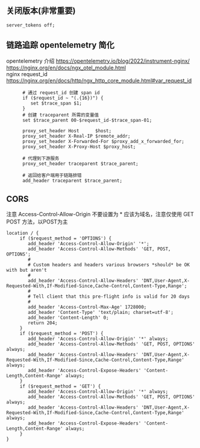 
## 关闭版本(非常重要)
```nginx
server_tokens off;
```
## 链路追踪 opentelemetry 简化
opentelemetry 介绍 https://opentelemetry.io/blog/2022/instrument-nginx/
https://nginx.org/en/docs/ngx_otel_module.html
<br/> nginx request_id https://nginx.org/en/docs/http/ngx_http_core_module.html#var_request_id

```nginx
      # 通过 request_id 创建 span id
      if ($request_id ~ "(.{16})") {
         set $trace_span $1;
      }
      # 创建 traceparent 所需的变量值
      set $trace_parent 00-$request_id-$trace_span-01;

      proxy_set_header Host      $host;
      proxy_set_header X-Real-IP $remote_addr;
      proxy_set_header X-Forwarded-For $proxy_add_x_forwarded_for;
      proxy_set_header X-Proxy-Host $proxy_host;

      # 代理到下游服务
      proxy_set_header traceparent $trace_parent;

      # 返回给客户端用于链路排错
      add_header traceparent $trace_parent;
```

## CORS
注意 Access-Control-Allow-Origin 不要设置为 * 应该为域名，注意仅使用 GET POST 方法，以POST为主

```nginx
location / {
     if ($request_method = 'OPTIONS') {
        add_header 'Access-Control-Allow-Origin' '*';
        add_header 'Access-Control-Allow-Methods' 'GET, POST, OPTIONS';
        #
        # Custom headers and headers various browsers *should* be OK with but aren't
        #
        add_header 'Access-Control-Allow-Headers' 'DNT,User-Agent,X-Requested-With,If-Modified-Since,Cache-Control,Content-Type,Range';
        #
        # Tell client that this pre-flight info is valid for 20 days
        #
        add_header 'Access-Control-Max-Age' 1728000;
        add_header 'Content-Type' 'text/plain; charset=utf-8';
        add_header 'Content-Length' 0;
        return 204;
     }
     if ($request_method = 'POST') {
        add_header 'Access-Control-Allow-Origin' '*' always;
        add_header 'Access-Control-Allow-Methods' 'GET, POST, OPTIONS' always;
        add_header 'Access-Control-Allow-Headers' 'DNT,User-Agent,X-Requested-With,If-Modified-Since,Cache-Control,Content-Type,Range' always;
        add_header 'Access-Control-Expose-Headers' 'Content-Length,Content-Range' always;
     }
     if ($request_method = 'GET') {
        add_header 'Access-Control-Allow-Origin' '*' always;
        add_header 'Access-Control-Allow-Methods' 'GET, POST, OPTIONS' always;
        add_header 'Access-Control-Allow-Headers' 'DNT,User-Agent,X-Requested-With,If-Modified-Since,Cache-Control,Content-Type,Range' always;
        add_header 'Access-Control-Expose-Headers' 'Content-Length,Content-Range' always;
     }
}
```